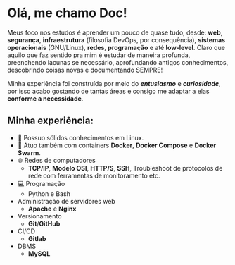# Olá, me chamo Doc!

Meus foco nos estudos é aprender um pouco de quase tudo, desde: **web**, **segurança**, **infraestrutura** (filosofia DevOps, por consequência), **sistemas operacionais** (GNU/Linux), **redes**, **programação** e até **low-level**.
Claro que aquilo que faz sentido pra mim é estudar de maneira profunda, preenchendo lacunas se necessário, aprofundando antigos conhecimentos, descobrindo coisas novas e documentando SEMPRE!

Minha experiência foi construída por meio do ***entusiasmo*** e ***curiosidade***, por isso acabo gostando de tantas áreas e consigo me adaptar a elas **conforme a necessidade**.


## Minha experiência:
- :penguin: Possuo sólidos conhecimentos em Linux.
- :whale: Atuo também com containers **Docker**, **Docker Compose** e **Docker Swarm**.
- :globe_with_meridians: Redes de computadores
  - **TCP/IP**, **Modelo OSI**, **HTTP/S**, **SSH**, Troubleshoot de protocolos de rede com ferramentas de monitoramento etc.
- :computer: Programação
  - Python e Bash
- Administração de servidores web
  - **Apache** e **Nginx**
- Versionamento
  - **Git**/**GitHub**
- CI/CD
  - **Gitlab**
- DBMS
  - **MySQL**
